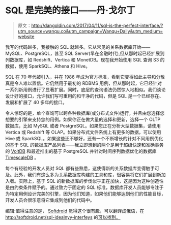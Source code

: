 # SQL 是完美的接口——丹·戈尔丁

> 原文：<http://dangoldin.com/2017/04/11/sql-is-the-perfect-interface/?utm_source=wanqu.co&utm_campaign=Wanqu+Daily&utm_medium=website>

我写的代码越多，我接触的 SQL 就越多。它从常见的关系数据库开始——MySQL、PostgreSQL，甚至 SQL Server(早在金融时代),但从那时起已经扩展到列数据库，如 Redshift、Vertica 和 MonetDB。现在我开始使用 SQL 查询 S3 的数据，使用 SparkSQL、Athena 和 Hive。

SQL 在 70 年代被引入，并在 1986 年成为官方标准，看到它变得如此主导和分散真是令人难以置信。它仍然用于最初的 RDBMS 用例，但从那时起，它已经针对一系列新用例进行了显著扩展。同时，底层的查询语法仍然惊人地相似。我们谈论设计好的接口，允许我们写可重用的和干净的代码，但是 SQL 是一个已经存在、发展和扩展了 40 多年的接口。

令人惊讶的是，单个查询可以跨各种数据库(或分布式文件)运行，并且由您选择您想要的引擎来支持您的用例。如果你正在做大量的选择和更新，选择一个 OLTP 数据库，比如 MySQL 或者 PostgreSQL。如果您正在分析大型数据集，请使用 Vertica 或 Redshift 等 OLAP。如果分布式文件系统上有更多的数据，可以使用 Hive 或 SparkSQL。如果这些还不够好，还有一个不断增长的针对不同用例优化的基于 SQL 的数据库产品列表——我立即想到的两个是用于超级快速和准确事务的 [VoltDB](https://www.voltdb.com/) 和最近推出的基于 PostgreSQL 并针对时间序列数据优化的数据库 [TimescaleDB](http://www.timescale.com/) 。

每个有经验的开发人员对 SQL 都有些熟悉，这使得新的关系数据库变得触手可及。此外，我们有这么多为关系数据库构建的工具和库，很容易将它们扩展到新加入者。实际上，基于 SQL 的新数据库的步伐似乎正在加快，这是因为这种创造性是由约束条件赋予的。通过致力于固定的 SQL 标准，数据库开发人员能够专注于为特定用例设计完美的引擎，因为他们知道，如果他们能够达到他们的性能目标，开发人员会很乐意将它集成到他们的代码中。

编辑:值得注意的是， [Softdroid](http://softdroid.net) 觉得这个很有趣，可以翻译成俄语，在 http://softdroid.net/sql-idealnyy-interfeys 的[可以找到。](http://softdroid.net/sql-idealnyy-interfeys)